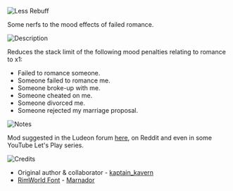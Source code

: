 ![Less Rebuff](https://i.imgur.com/XXflxGx.png)

Some nerfs to the mood effects of failed romance.

![Description](https://i.imgur.com/OG6xUzd.png)

Reduces the stack limit of the following mood penalties relating to romance to x1:
- Failed to romance someone.
- Someone failed to romance me.
- Someone broke-up with me.
- Someone cheated on me.
- Someone divorced me.
- Someone rejected my marriage proposal.

![Notes](https://i.imgur.com/GSbppLC.png)

Mod suggested in the Ludeon forum [here](https://ludeon.com/forums/index.php?topic=21733.msg236105), on Reddit and even in some YouTube Let's Play series.

![Credits](https://i.imgur.com/M5vIOEd.png)

- Original author & collaborator - [kaptain_kavern](https://ludeon.com/forums/index.php?action=profile;u=43580)
- [RimWorld Font](https://ludeon.com/forums/index.php?topic=11022.0) - [Marnador](https://ludeon.com/forums/index.php?action=profile;u=36313)
